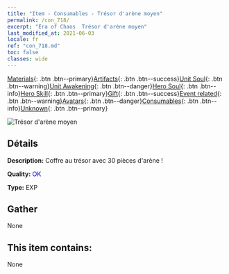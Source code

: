 ```yaml
---
title: "Item - Consumables - Trésor d'arène moyen"
permalink: /con_718/
excerpt: "Era of Chaos  Trésor d'arène moyen"
last_modified_at: 2021-06-03
locale: fr
ref: "con_718.md"
toc: false
classes: wide
---
```

 [Materials](/ItemsFR/){: .btn .btn--primary}[Artifacts](/ItemsFR/Artifacts/){: .btn .btn--success}[Unit Soul](/ItemsFR/UnitSoul/){: .btn .btn--warning}[Unit Awakening](/ItemsFR/UnitAwakening/){: .btn .btn--danger}[Hero Soul](/ItemsFR/HeroSoul/){: .btn .btn--info}[Hero Skill](/ItemsFR/HeroSkill/){: .btn .btn--primary}[Gift](/ItemsFR/Gift/){: .btn .btn--success}[Event related](/ItemsFR/Events/){: .btn .btn--warning}[Avatars](/ItemsFR/Avatars/){: .btn .btn--danger}[Consumables](/ItemsFR/Consumables/){: .btn .btn--info}[Unknown](/ItemsFR/Unknown/){: .btn .btn--primary}

 ![Trésor d'arène moyen](/images/t/i_503.png)

## Détails
 **Description:** Coffre au trésor avec 30 pièces d'arène !

 **Quality:** <span style="color: #0000CD">OK</span>

 **Type:** EXP

## Gather

  None

## This item contains:

  None


